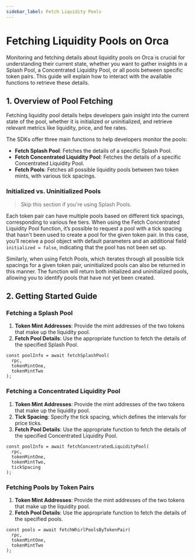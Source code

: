 ```yaml
---
sidebar_label: Fetch Liquidity Pools
---
```


# Fetching Liquidity Pools on Orca

Monitoring and fetching details about liquidity pools on Orca is crucial for understanding their current state, whether you want to gather insights in a Splash Pool, a Concentrated Liquidity Pool, or all pools between specific token pairs. This guide will explain how to interact with the available functions to retrieve these details.

## 1. Overview of Pool Fetching

Fetching liquidity pool details helps developers gain insight into the current state of the pool, whether it is initialized or uninitialized, and retrieve relevant metrics like liquidity, price, and fee rates.

The SDKs offer three main functions to help developers monitor the pools:
- **Fetch Splash Pool**: Fetches the details of a specific Splash Pool.
- **Fetch Concentrated Liquidity Pool**: Fetches the details of a specific Concentrated Liquidity Pool.
- **Fetch Pools**: Fetches all possible liquidity pools between two token mints, with various tick spacings.

### Initialized vs. Uninitialized Pools
> Skip this section if you're using Splash Pools.

Each token pair can have multiple pools based on different tick spacings, corresponding to various fee tiers. When using the Fetch Concentrated Liquidity Pool function, it’s possible to request a pool with a tick spacing that hasn't been used to create a pool for the given token pair. In this case, you’ll receive a pool object with default parameters and an additional field `initialized = false`, indicating that the pool has not been set up.

Similarly, when using Fetch Pools, which iterates through all possible tick spacings for a given token pair, uninitialized pools can also be returned in this manner. The function will return both initialized and uninitialized pools, allowing you to identify pools that have not yet been created.

## 2. Getting Started Guide

### Fetching a Splash Pool

1. **Token Mint Addresses**: Provide the mint addresses of the two tokens that make up the liquidity pool.
2. **Fetch Pool Details**: Use the appropriate function to fetch the details of the specified Splash Pool.

```tsx
const poolInfo = await fetchSplashPool(
  rpc,
  tokenMintOne,
  tokenMintTwo
);
```

### Fetching a Concentrated Liquidity Pool

1. **Token Mint Addresses**: Provide the mint addresses of the two tokens that make up the liquidity pool.
2. **Tick Spacing**: Specify the tick spacing, which defines the intervals for price ticks.
3. **Fetch Pool Details**: Use the appropriate function to fetch the details of the specified Concentrated Liquidity Pool.

```tsx
const poolInfo = await fetchConcentratedLiquidityPool(
  rpc,
  tokenMintOne,
  tokenMintTwo,
  tickSpacing
);
```

### Fetching Pools by Token Pairs

1. **Token Mint Addresses**: Provide the mint addresses of the two tokens that make up the liquidity pool.
2. **Fetch Pool Details**: Use the appropriate function to fetch the details of the specified pools.

```tsx
const pools = await fetchWhirlPoolsByTokenPair(
  rpc,
  tokenMintOne,
  tokenMintTwo
);
```
